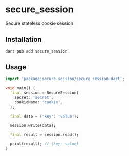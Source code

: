 # secure_session

Secure stateless cookie session

## Installation

```dart
dart pub add secure_session
```

## Usage

```dart
import 'package:secure_session/secure_session.dart';

void main() {
  final session = SecureSession(
    secret: 'secret',
    cookieName: 'cookie',
  );

  final data = {'key': 'value'};

  session.write(data);

  final result = session.read();

  print(result); // {key: value}
}
```
